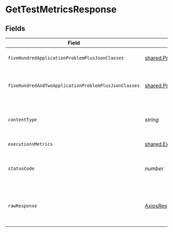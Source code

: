 # GetTestMetricsResponse


## Fields

| Field                                                                       | Type                                                                        | Required                                                                    | Description                                                                 |
| --------------------------------------------------------------------------- | --------------------------------------------------------------------------- | --------------------------------------------------------------------------- | --------------------------------------------------------------------------- |
| `fiveHundredApplicationProblemPlusJsonClasses`                              | [shared.Problem](../../../sdk/models/shared/problem.md)[]                   | :heavy_minus_sign:                                                          | problem with getting metrics                                                |
| `fiveHundredAndTwoApplicationProblemPlusJsonClasses`                        | [shared.Problem](../../../sdk/models/shared/problem.md)[]                   | :heavy_minus_sign:                                                          | problem with read information from storage                                  |
| `contentType`                                                               | *string*                                                                    | :heavy_check_mark:                                                          | HTTP response content type for this operation                               |
| `executionsMetrics`                                                         | [shared.ExecutionsMetrics](../../../sdk/models/shared/executionsmetrics.md) | :heavy_minus_sign:                                                          | successful operation                                                        |
| `statusCode`                                                                | *number*                                                                    | :heavy_check_mark:                                                          | HTTP response status code for this operation                                |
| `rawResponse`                                                               | [AxiosResponse](https://axios-http.com/docs/res_schema)                     | :heavy_minus_sign:                                                          | Raw HTTP response; suitable for custom response parsing                     |